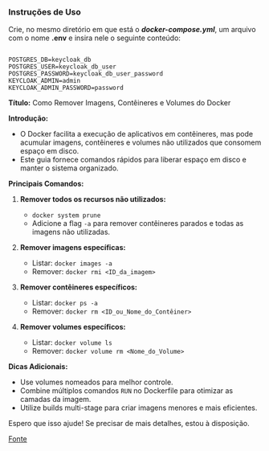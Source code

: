 

### Instruções de Uso
Crie, no mesmo diretório em que está o **_docker-compose.yml_**, um arquivo com o nome **.env** e insira nele o seguinte conteúdo:

```text

POSTGRES_DB=keycloak_db
POSTGRES_USER=keycloak_db_user
POSTGRES_PASSWORD=keycloak_db_user_password
KEYCLOAK_ADMIN=admin
KEYCLOAK_ADMIN_PASSWORD=password
```

**Título:** Como Remover Imagens, Contêineres e Volumes do Docker

**Introdução:**
- O Docker facilita a execução de aplicativos em contêineres, mas pode acumular imagens, contêineres e volumes não utilizados que consomem espaço em disco.
- Este guia fornece comandos rápidos para liberar espaço em disco e manter o sistema organizado.

**Principais Comandos:**
1. **Remover todos os recursos não utilizados:**
   - `docker system prune`
   - Adicione a flag `-a` para remover contêineres parados e todas as imagens não utilizadas.

2. **Remover imagens específicas:**
   - Listar: `docker images -a`
   - Remover: `docker rmi <ID_da_imagem>`

3. **Remover contêineres específicos:**
   - Listar: `docker ps -a`
   - Remover: `docker rm <ID_ou_Nome_do_Contêiner>`

4. **Remover volumes específicos:**
   - Listar: `docker volume ls`
   - Remover: `docker volume rm <Nome_do_Volume>`

**Dicas Adicionais:**
- Use volumes nomeados para melhor controle.
- Combine múltiplos comandos `RUN` no Dockerfile para otimizar as camadas da imagem.
- Utilize builds multi-stage para criar imagens menores e mais eficientes.

Espero que isso ajude! Se precisar de mais detalhes, estou à disposição.

[Fonte](https://www.digitalocean.com/community/tutorials/how-to-remove-docker-images-containers-and-volumes)
